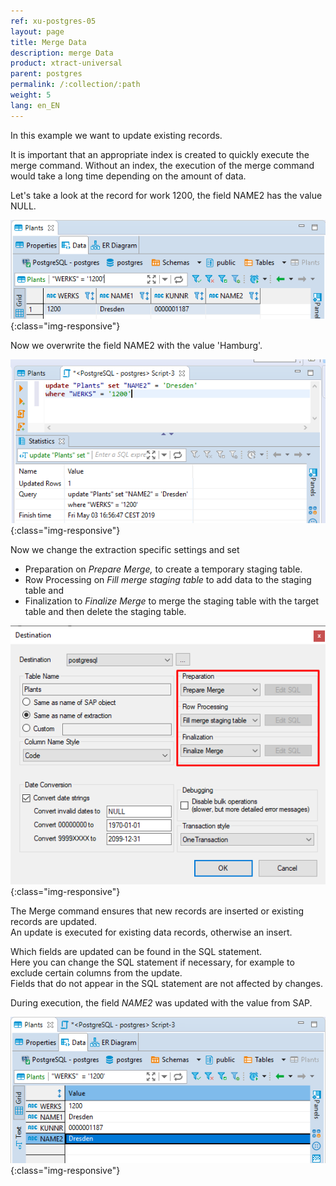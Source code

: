 ```yaml
---
ref: xu-postgres-05
layout: page
title: Merge Data
description: merge Data
product: xtract-universal
parent: postgres
permalink: /:collection/:path
weight: 5
lang: en_EN
---
```


In this example we want to update existing records.<br>

It is important that an appropriate index is created to quickly execute the merge command. Without an index, the execution of the merge command would take a long time depending on the amount of data. 

Let's take a look at the record for work 1200, the field NAME2 has the value NULL.

![Select-Before-Merge](/img/content/xu/select_werks_1200.png){:class="img-responsive"}

Now we overwrite the field NAME2 with the value 'Hamburg'.

![Update-Merge-Example-Data](/img/content/xu/update_werks_1200.png){:class="img-responsive"}

Now we change the extraction specific settings and set 

- Preparation on *Prepare Merge,* to create a temporary staging table.
- Row Processing on *Fill merge staging table* to add data to the staging table and 
- Finalization to *Finalize Merge* to merge the staging table with the target table and then delete the staging table.

![Extraction-Specific-Settings-Merge-Makt](/img/content/xu/destination_data_merge.png){:class="img-responsive"}

The Merge command ensures that new records are inserted or existing records are updated. <br>
An update is executed for existing data records, otherwise an insert.

Which fields are updated can be found in the SQL statement. <br>
Here you can change the SQL statement if necessary, for example to exclude certain columns from the update.<br>
Fields that do not appear in the SQL statement are not affected by changes.

During execution, the field *NAME2* was updated with the value from SAP.

![Merge-Result-Table-Data](/img/content/xu/merge_name2_werks_1200.png){:class="img-responsive"}




